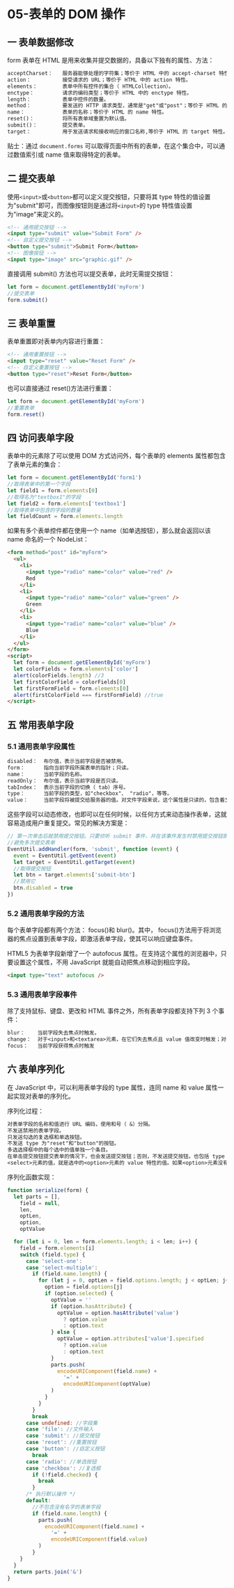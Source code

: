 # 05-表单的 DOM 操作

## 一 表单数据修改

form 表单在 HTML 是用来收集并提交数据的，具备以下独有的属性、方法：

```txt
acceptCharset：   服务器能够处理的字符集；等价于 HTML 中的 accept-charset 特性。
action：          接受请求的 URL；等价于 HTML 中的 action 特性。
elements：        表单中所有控件的集合（ HTMLCollection）。
enctype：         请求的编码类型；等价于 HTML 中的 enctype 特性。
length：          表单中控件的数量。
method：          要发送的 HTTP 请求类型，通常是"get"或"post"；等价于 HTML 的 method 特性。
name：            表单的名称；等价于 HTML 的 name 特性。
reset()：         将所有表单域重置为默认值。
submit()：        提交表单。
target：          用于发送请求和接收响应的窗口名称,等价于 HTML 的 target 特性。
```

贴士：通过 `document.forms` 可以取得页面中所有的表单，在这个集合中，可以通过数值索引或 name 值来取得特定的表单。

## 二 提交表单

使用`<input>`或`<button>`都可以定义提交按钮，只要将其 type 特性的值设置为"submit"即可，而图像按钮则是通过将`<input>`的 type 特性值设置为"image"来定义的。

```html
<!-- 通用提交按钮 -->
<input type="submit" value="Submit Form" />
<!-- 自定义提交按钮 -->
<button type="submit">Submit Form</button>
<!-- 图像按钮 -->
<input type="image" src="graphic.gif" />
```

直接调用 submit() 方法也可以提交表单，此时无需提交按钮：

```js
let form = document.getElementById('myForm')
//提交表单
form.submit()
```

## 三 表单重置

表单重置即对表单内内容进行重置：

```html
<!-- 通用重置按钮 -->
<input type="reset" value="Reset Form" />
<!-- 自定义重置按钮 -->
<button type="reset">Reset Form</button>
```

也可以直接通过 reset()方法进行重置：

```js
let form = document.getElementById('myForm')
//重置表单
form.reset()
```

## 四 访问表单字段

表单中的元素除了可以使用 DOM 方式访问外，每个表单的 elements 属性都包含了表单元素的集合：

```js
let form = document.getElementById('form1')
//取得表单中的第一个字段
let field1 = form.elements[0]
//取得名为"textbox1"的字段
let field2 = form.elements['textbox1']
//取得表单中包含的字段的数量
let fieldCount = form.elements.length
```

如果有多个表单控件都在使用一个 name（如单选按钮），那么就会返回以该 name 命名的一个 NodeList：

```html
<form method="post" id="myForm">
  <ul>
    <li>
      <input type="radio" name="color" value="red" />
      Red
    </li>
    <li>
      <input type="radio" name="color" value="green" />
      Green
    </li>
    <li>
      <input type="radio" name="color" value="blue" />
      Blue
    </li>
  </ul>
</form>
<script>
  let form = document.getElementById('myForm')
  let colorFields = form.elements['color']
  alert(colorFields.length) //3
  let firstColorField = colorFields[0]
  let firstFormField = form.elements[0]
  alert(firstColorField === firstFormField) //true
</script>
```

## 五 常用表单字段

### 5.1 通用表单字段属性

```txt
disabled：  布尔值，表示当前字段是否被禁用。
form：      指向当前字段所属表单的指针；只读。
name：      当前字段的名称。
readOnly：  布尔值，表示当前字段是否只读。
tabIndex：  表示当前字段的切换（ tab）序号。
type：      当前字段的类型，如"checkbox"、 "radio"，等等。
value：     当前字段将被提交给服务器的值。对文件字段来说，这个属性是只读的，包含着文件在计算机中的路径。
```

这些字段可以动态修改，也即可以在任何时候，以任何方式来动态操作表单，这就容易造成用户重复提交。常见的解决方案是：

```js
// 第一次单击后就禁用提交按钮。只要侦听 submit 事件，并在该事件发生时禁用提交按钮即可。
//避免多次提交表单
EventUtil.addHandler(form, 'submit', function (event) {
  event = EventUtil.getEvent(event)
  let target = EventUtil.getTarget(event)
  //取得提交按钮
  let btn = target.elements['submit-btn']
  //禁用它
  btn.disabled = true
})
```

### 5.2 通用表单字段的方法

每个表单字段都有两个方法： focus()和 blur()。其中， focus()方法用于将浏览器的焦点设置到表单字段，即激活表单字段，使其可以响应键盘事件。

HTML5 为表单字段新增了一个 autofocus 属性。在支持这个属性的浏览器中，只要设置这个属性，不用 JavaScript 就能自动把焦点移动到相应字段。

```html
<input type="text" autofocus />
```

### 5.3 通用表单字段事件

除了支持鼠标、键盘、更改和 HTML 事件之外，所有表单字段都支持下列 3 个事件：

```txt
blur：    当前字段失去焦点时触发。
change：  对于<input>和<textarea>元素，在它们失去焦点且 value 值改变时触发；对于<select>元素，在其选项改变时触发。
focus：   当前字段获得焦点时触发
```

## 六 表单序列化

在 JavaScript 中，可以利用表单字段的 type 属性，连同 name 和 value 属性一起实现对表单的序列化。

序列化过程：

```txt
对表单字段的名称和值进行 URL 编码，使用和号（ &）分隔。
不发送禁用的表单字段。
只发送勾选的复选框和单选按钮。
不发送 type 为"reset"和"button"的按钮。
多选选择框中的每个选中的值单独一个条目。
在单击提交按钮提交表单的情况下，也会发送提交按钮；否则，不发送提交按钮。也包括 type 为"image"的<input>元素。
<select>元素的值，就是选中的<option>元素的 value 特性的值。如果<option>元素没有 value 特性，则是<option>元素的文本值
```

序列化函数实现：

```js
function serialize(form) {
  let parts = [],
    field = null,
    len,
    optLen,
    option,
    optValue

  for (let i = 0, len = form.elements.length; i < len; i++) {
    field = form.elements[i]
    switch (field.type) {
      case 'select-one':
      case 'select-multiple':
        if (field.name.length) {
          for (let j = 0, optLen = field.options.length; j < optLen; j++) {
            option = field.options[j]
            if (option.selected) {
              optValue = ''
              if (option.hasAttribute) {
                optValue = option.hasAttribute('value')
                  ? option.value
                  : option.text
              } else {
                optValue = option.attributes['value'].specified
                  ? option.value
                  : option.text
              }
              parts.push(
                encodeURIComponent(field.name) +
                  '=' +
                  encodeURIComponent(optValue)
              )
            }
          }
        }
        break
      case undefined: //字段集
      case 'file': //文件输入
      case 'submit': //提交按钮
      case 'reset': //重置按钮
      case 'button': //自定义按钮
        break
      case 'radio': //单选按钮
      case 'checkbox': //复选框
        if (!field.checked) {
          break
        }
      /* 执行默认操作 */
      default:
        //不包含没有名字的表单字段
        if (field.name.length) {
          parts.push(
            encodeURIComponent(field.name) +
              '=' +
              encodeURIComponent(field.value)
          )
        }
    }
  }
  return parts.join('&')
}
```
